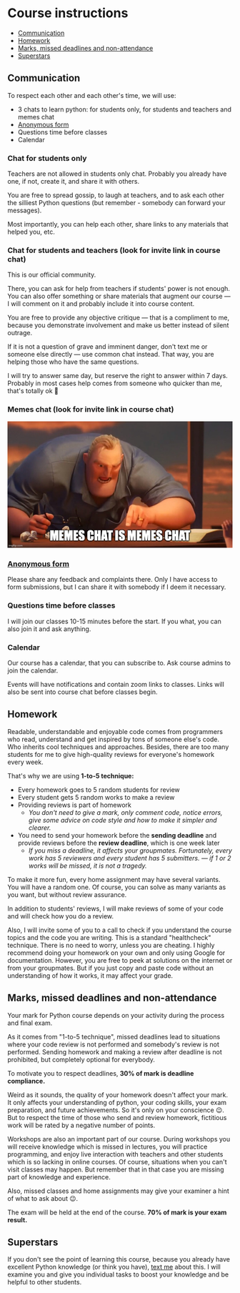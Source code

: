 # Course instructions

- [Communication](/docs/course-instructions.md#communication)
- [Homework](/docs/course-instructions.md#homework)
- [Marks, missed deadlines and non-attendance](/docs/course-instructions.md#marks-missed-deadlines-and-non-attendance)
- [Superstars](/docs/course-instructions.md#superstars)



## Communication

To respect each other and each other's time, we will use:

- 3 chats to learn python: for students only, for students and teachers and memes chat
- [Anonymous form](https://forms.gle/dkXA2ETwcRNhUL4X9)
- Questions time before classes
- Calendar


### Chat for students only

Teachers are not allowed in students only chat. Probably you already have one, if not, create it, and share it with others.

You are free to spread gossip, to laugh at teachers, and to ask each other the silliest Python questions (but remember - somebody can forward your messages).

Most importantly, you can help each other, share links to any materials that helped you, etc.


### Chat for students and teachers (look for invite link in course chat)

This is our official community.

There, you can ask for help from teachers if students' power is not enough. You can also offer something or share materials that augment our course — I will comment on it and probably include it into course content.

You are free to provide any objective critique — that is a compliment to me, because you demonstrate involvement and make us better instead of silent outrage.

If it is not a question of grave and imminent danger, don't text me or someone else directly — use common chat instead. That way, you are helping those who have the same questions.

I will try to answer same day, but reserve the right to answer within 7 days. Probably in most cases help comes from someone who quicker than me, that's totally ok 🙂


### Memes chat (look for invite link in course chat)

![memes-chat.jpg](/docs/utils/memes-chat.jpg)


### [Anonymous form](https://forms.gle/dkXA2ETwcRNhUL4X9)

Please share any feedback and complaints there. Only I have access to form submissions, but I can share it with somebody if I deem it necessary.


### Questions time before classes

I will join our classes 10-15 minutes before the start. If you what, you can also join it and ask anything.


### Calendar

Our course has a calendar, that you can subscribe to. Ask course admins to join the calendar.

Events will have notifications and contain zoom links to classes. Links will also be sent into course chat before classes begin.



## Homework

Readable, understandable and enjoyable code comes from programmers who read, understand and get inspired by tons of someone else's code. Who inherits cool techniques and approaches. Besides, there are too many students for me to give high-quality reviews for everyone's homework every week.

That's why we are using **1-to-5 technique:**

- Every homework goes to 5 random students for review
- Every student gets 5 random works to make a review
- Providing reviews is part of homework
  - *You don't need to give a mark, only comment code, notice errors, give some advice on code style and how to make it simpler and clearer.*
- You need to send your homework before the **sending deadline** and provide reviews before the **review deadline**, which is one week later
  - *If you miss a deadline, it affects your groupmates. Fortunately, every work has 5 reviewers and every student has 5 submitters. — if 1 or 2 works will be missed, it is not a tragedy.*

To make it more fun, every home assignment may have several variants. You will have a random one. Of course, you can solve as many variants as you want, but without review assurance.

In addition to students' reviews, I will make reviews of some of your code and will check how you do a review.

Also, I will invite some of you to a call to check if you understand the course topics and the code you are writing. This is a standard "healthcheck" technique. There is no need to worry, unless you are cheating. I highly recommend doing your homework on your own and only using Google for documentation. However, you are free to peek at solutions on the internet or from your groupmates. But if you just copy and paste code without an understanding of how it works, it may affect your grade.



## Marks, missed deadlines and non-attendance

Your mark for Python course depends on your activity during the process and final exam.

As it comes from "1-to-5 technique", missed deadlines lead to situations where your code review is not performed and somebody's review is not performed. Sending homework and making a review after deadline is not prohibited, but completely optional for everybody.

To motivate you to respect deadlines, **30% of mark is deadline compliance.**

Weird as it sounds, the quality of your homework doesn't affect your mark. It only affects your understanding of python, your coding skills, your exam preparation, and future achievements. So it's only on your conscience 😉. But to respect the time of those who send and review homework, fictitious work will be rated by a negative number of points.

Workshops are also an important part of our course. During workshops you will receive knowledge which is missed in lectures, you will practice programming, and enjoy live interaction with teachers and other students which is so lacking in online courses. Of course, situations when you can't visit classes may happen. But remember that in that case you are missing part of knowledge and experience.

Also, missed classes and home assignments may give your examiner a hint of what to ask about 😉.

The exam will be held at the end of the course. **70% of mark is your exam result.**



## Superstars

If you don't see the point of learning this course, because you already have excellent Python knowledge (or think you have), [text me](https://t.me/nlevashov) about this. I will examine you and give you individual tasks to boost your knowledge and be helpful to other students.

